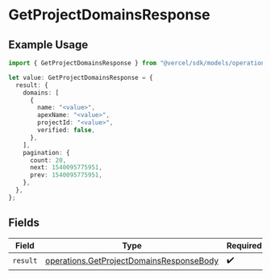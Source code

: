 # GetProjectDomainsResponse

## Example Usage

```typescript
import { GetProjectDomainsResponse } from "@vercel/sdk/models/operations";

let value: GetProjectDomainsResponse = {
  result: {
    domains: [
      {
        name: "<value>",
        apexName: "<value>",
        projectId: "<value>",
        verified: false,
      },
    ],
    pagination: {
      count: 20,
      next: 1540095775951,
      prev: 1540095775951,
    },
  },
};
```

## Fields

| Field                                                                                                | Type                                                                                                 | Required                                                                                             | Description                                                                                          |
| ---------------------------------------------------------------------------------------------------- | ---------------------------------------------------------------------------------------------------- | ---------------------------------------------------------------------------------------------------- | ---------------------------------------------------------------------------------------------------- |
| `result`                                                                                             | [operations.GetProjectDomainsResponseBody](../../models/operations/getprojectdomainsresponsebody.md) | :heavy_check_mark:                                                                                   | N/A                                                                                                  |